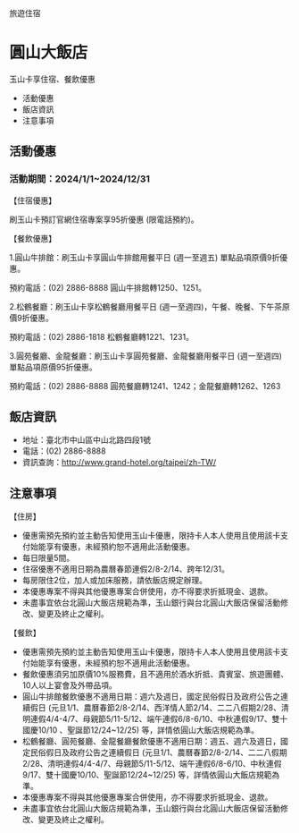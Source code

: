 旅遊住宿

# 圓山大飯店  

玉山卡享住宿、餐飲優惠

  * 活動優惠
  * 飯店資訊
  * 注意事項

## 活動優惠

### 活動期間：2024/1/1~2024/12/31

【住宿優惠】

刷玉山卡預訂官網住宿專案享95折優惠 (限電話預約)。

  

【餐飲優惠】

1.圓山牛排館：刷玉山卡享圓山牛排館用餐平日 (週一至週五) 單點品項原價9折優惠。

預約電話：(02) 2886-8888 圓山牛排館轉1250、1251。

2.松鶴餐廳：刷玉山卡享松鶴餐廳用餐平日 (週一至週四)，午餐、晚餐、下午茶原價9折優惠。

預約電話：(02) 2886-1818 松鶴餐廳轉1221、1231。

3.圓苑餐廳、金龍餐廳：刷玉山卡享圓苑餐廳、金龍餐廳用餐平日 (週一至週四) 單點品項原價95折優惠。

預約電話：(02) 2886-8888 圓苑餐廳轉1241、1242；金龍餐廳轉1262、1263

  

## 飯店資訊

  * 地址：臺北市中山區中山北路四段1號
  * 電話：(02) 2886-8888
  * 資訊查詢：http://www.grand-hotel.org/taipei/zh-TW/

## 注意事項

【住房】

  * 優惠需預先預約並主動告知使用玉山卡優惠，限持卡人本人使用且使用該卡支付始能享有優惠，未經預約恕不適用此活動優惠。
  * 每日限量5間。
  * 住宿優惠不適用日期為農曆春節連假2/8-2/14、跨年12/31。
  * 每房限住2位，加人或加床服務，請依飯店規定辦理。
  * 本優惠專案不得與其他優惠專案合併使用，亦不得要求折抵現金、退款。
  * 未盡事宜依台北圓山大飯店規範為準，玉山銀行與台北圓山大飯店保留活動修改、變更及終止之權利。

  

【餐飲】

  * 優惠需預先預約並主動告知使用玉山卡優惠，限持卡人本人使用且使用該卡支付始能享有優惠，未經預約恕不適用此活動優惠。
  * 餐飲優惠須另加原價10%服務費，且不適用於酒水折抵、貴賓室、旅遊團體、10人以上宴會及外帶品項。
  * 圓山牛排館餐飲優惠不適用日期：週六及週日，國定民俗假日及政府公告之連續假日 (元旦1/1、農曆春節2/8-2/14、西洋情人節2/14、二二八假期2/28、清明連假4/4-4/7、母親節5/11-5/12、端午連假6/8-6/10、中秋連假9/17、雙十國慶10/10 、聖誕節12/24~12/25) 等，詳情依圓山大飯店規範為準。
  * 松鶴餐廳、圓苑餐廳、金龍餐廳餐飲優惠不適用日期：週五、週六及週日，國定民俗假日及政府公告之連續假日 (元旦1/1、農曆春節2/8-2/14、二二八假期2/28、清明連假4/4-4/7、母親節5/11-5/12、端午連假6/8-6/10、中秋連假9/17、雙十國慶10/10、聖誕節12/24~12/25) 等，詳情依圓山大飯店規範為準。
  * 本優惠專案不得與其他優惠專案合併使用，亦不得要求折抵現金、退款。
  * 未盡事宜依台北圓山大飯店規範為準，玉山銀行與台北圓山大飯店保留活動修改、變更及終止之權利。

